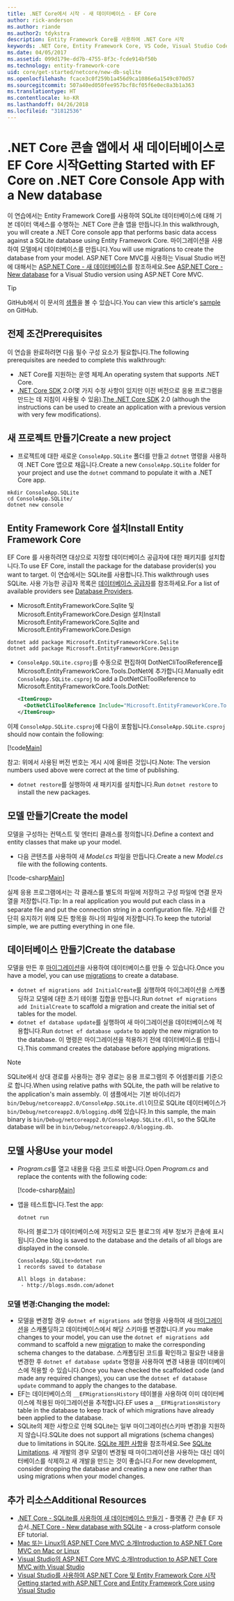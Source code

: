 ```yaml
---
title: .NET Core에서 시작 - 새 데이터베이스 - EF Core
author: rick-anderson
ms.author: riande
ms.author2: tdykstra
description: Entity Framework Core를 사용하여 .NET Core 시작
keywords: .NET Core, Entity Framework Core, VS Code, Visual Studio Code, Mac, Linux
ms.date: 04/05/2017
ms.assetid: 099d179e-dd7b-4755-8f3c-fcde914bf50b
ms.technology: entity-framework-core
uid: core/get-started/netcore/new-db-sqlite
ms.openlocfilehash: fcace3c0f259b1a456d9ca1086e6a1549c070d57
ms.sourcegitcommit: 507a40ed050fee957bcf8cf05f6e0ec8a3b1a363
ms.translationtype: HT
ms.contentlocale: ko-KR
ms.lasthandoff: 04/26/2018
ms.locfileid: "31812536"
---
```

# <a name="getting-started-with-ef-core-on-net-core-console-app-with-a-new-database"></a><span data-ttu-id="97b6c-104">.NET Core 콘솔 앱에서 새 데이터베이스로 EF Core 시작</span><span class="sxs-lookup"><span data-stu-id="97b6c-104">Getting Started with EF Core on .NET Core Console App with a New database</span></span>

<span data-ttu-id="97b6c-105">이 연습에서는 Entity Framework Core를 사용하여 SQLite 데이터베이스에 대해 기본 데이터 액세스를 수행하는 .NET Core 콘솔 앱을 만듭니다.</span><span class="sxs-lookup"><span data-stu-id="97b6c-105">In this walkthrough, you will create a .NET Core console app that performs basic data access against a SQLite database using Entity Framework Core.</span></span> <span data-ttu-id="97b6c-106">마이그레이션을 사용하여 모델에서 데이터베이스를 만듭니다.</span><span class="sxs-lookup"><span data-stu-id="97b6c-106">You will use migrations to create the database from your model.</span></span> <span data-ttu-id="97b6c-107">ASP.NET Core MVC를 사용하는 Visual Studio 버전에 대해서는 [ASP.NET Core - 새 데이터베이스](xref:core/get-started/aspnetcore/new-db)를 참조하세요.</span><span class="sxs-lookup"><span data-stu-id="97b6c-107">See [ASP.NET Core - New database](xref:core/get-started/aspnetcore/new-db) for a Visual Studio version using ASP.NET Core MVC.</span></span>

> [!TIP]  
> <span data-ttu-id="97b6c-108">GitHub에서 이 문서의 [샘플](https://github.com/aspnet/EntityFramework.Docs/tree/master/samples/core/GetStarted/NetCore/ConsoleApp.SQLite)을 볼 수 있습니다.</span><span class="sxs-lookup"><span data-stu-id="97b6c-108">You can view this article's [sample](https://github.com/aspnet/EntityFramework.Docs/tree/master/samples/core/GetStarted/NetCore/ConsoleApp.SQLite) on GitHub.</span></span>

## <a name="prerequisites"></a><span data-ttu-id="97b6c-109">전제 조건</span><span class="sxs-lookup"><span data-stu-id="97b6c-109">Prerequisites</span></span>

<span data-ttu-id="97b6c-110">이 연습을 완료하려면 다음 필수 구성 요소가 필요합니다.</span><span class="sxs-lookup"><span data-stu-id="97b6c-110">The following prerequisites are needed to complete this walkthrough:</span></span>
* <span data-ttu-id="97b6c-111">.NET Core를 지원하는 운영 체제.</span><span class="sxs-lookup"><span data-stu-id="97b6c-111">An operating system that supports .NET Core.</span></span>
* <span data-ttu-id="97b6c-112">[.NET Core SDK](https://www.microsoft.com/net/core) 2.0(몇 가지 수정 사항이 있지만 이전 버전으로 응용 프로그램을 만드는 데 지침이 사용될 수 있음).</span><span class="sxs-lookup"><span data-stu-id="97b6c-112">[The .NET Core SDK](https://www.microsoft.com/net/core) 2.0 (although the instructions can be used to create an application with a previous version with very few modifications).</span></span>

## <a name="create-a-new-project"></a><span data-ttu-id="97b6c-113">새 프로젝트 만들기</span><span class="sxs-lookup"><span data-stu-id="97b6c-113">Create a new project</span></span>

* <span data-ttu-id="97b6c-114">프로젝트에 대한 새로운 `ConsoleApp.SQLite` 폴더를 만들고 `dotnet` 명령을 사용하여 .NET Core 앱으로 채웁니다.</span><span class="sxs-lookup"><span data-stu-id="97b6c-114">Create a new `ConsoleApp.SQLite` folder for your project and use the `dotnet` command to populate it with a .NET Core app.</span></span>

``` Console
mkdir ConsoleApp.SQLite
cd ConsoleApp.SQLite/
dotnet new console
```

## <a name="install-entity-framework-core"></a><span data-ttu-id="97b6c-115">Entity Framework Core 설치</span><span class="sxs-lookup"><span data-stu-id="97b6c-115">Install Entity Framework Core</span></span>

<span data-ttu-id="97b6c-116">EF Core 를 사용하려면 대상으로 지정할 데이터베이스 공급자에 대한 패키지를 설치합니다.</span><span class="sxs-lookup"><span data-stu-id="97b6c-116">To use EF Core, install the package for the database provider(s) you want to target.</span></span> <span data-ttu-id="97b6c-117">이 연습에서는 SQLite를 사용합니다.</span><span class="sxs-lookup"><span data-stu-id="97b6c-117">This walkthrough uses SQLite.</span></span> <span data-ttu-id="97b6c-118">사용 가능한 공급자 목록은 [데이터베이스 공급자](../../providers/index.md)를 참조하세요.</span><span class="sxs-lookup"><span data-stu-id="97b6c-118">For a list of available providers see [Database Providers](../../providers/index.md).</span></span>

* <span data-ttu-id="97b6c-119">Microsoft.EntityFrameworkCore.Sqlite 및 Microsoft.EntityFrameworkCore.Design 설치</span><span class="sxs-lookup"><span data-stu-id="97b6c-119">Install Microsoft.EntityFrameworkCore.Sqlite and Microsoft.EntityFrameworkCore.Design</span></span>

``` Console
dotnet add package Microsoft.EntityFrameworkCore.Sqlite
dotnet add package Microsoft.EntityFrameworkCore.Design
```

* <span data-ttu-id="97b6c-120">`ConsoleApp.SQLite.csproj`를 수동으로 편집하여 DotNetCliToolReference를 Microsoft.EntityFrameworkCore.Tools.DotNet에 추가합니다.</span><span class="sxs-lookup"><span data-stu-id="97b6c-120">Manually edit `ConsoleApp.SQLite.csproj` to add a DotNetCliToolReference to Microsoft.EntityFrameworkCore.Tools.DotNet:</span></span>

  ``` xml
  <ItemGroup>
    <DotNetCliToolReference Include="Microsoft.EntityFrameworkCore.Tools.DotNet" Version="2.0.0" />
  </ItemGroup>
  ```

<span data-ttu-id="97b6c-121">이제 `ConsoleApp.SQLite.csproj`에 다음이 포함됩니다.</span><span class="sxs-lookup"><span data-stu-id="97b6c-121">`ConsoleApp.SQLite.csproj` should now contain the following:</span></span>

[!code[Main](../../../../samples/core/GetStarted/NetCore/ConsoleApp.SQLite/ConsoleApp.SQLite.csproj)]

 <span data-ttu-id="97b6c-122">참고: 위에서 사용된 버전 번호는 게시 시에 올바른 것입니다.</span><span class="sxs-lookup"><span data-stu-id="97b6c-122">Note: The version numbers used above were correct at the time of publishing.</span></span>

*  <span data-ttu-id="97b6c-123">`dotnet restore`를 실행하여 새 패키지를 설치합니다.</span><span class="sxs-lookup"><span data-stu-id="97b6c-123">Run `dotnet restore` to install the new packages.</span></span>

## <a name="create-the-model"></a><span data-ttu-id="97b6c-124">모델 만들기</span><span class="sxs-lookup"><span data-stu-id="97b6c-124">Create the model</span></span>

<span data-ttu-id="97b6c-125">모델을 구성하는 컨텍스트 및 엔터티 클래스를 정의합니다.</span><span class="sxs-lookup"><span data-stu-id="97b6c-125">Define a context and entity classes that make up your model.</span></span>

* <span data-ttu-id="97b6c-126">다음 콘텐츠를 사용하여 새 *Model.cs* 파일을 만듭니다.</span><span class="sxs-lookup"><span data-stu-id="97b6c-126">Create a new *Model.cs* file with the following contents.</span></span>

[!code-csharp[Main](../../../../samples/core/GetStarted/NetCore/ConsoleApp.SQLite/Model.cs)]

<span data-ttu-id="97b6c-127">실제 응용 프로그램에서는 각 클래스를 별도의 파일에 저장하고 구성 파일에 연결 문자열을 저장합니다.</span><span class="sxs-lookup"><span data-stu-id="97b6c-127">Tip: In a real application you would put each class in a separate file and put the connection string in a configuration file.</span></span> <span data-ttu-id="97b6c-128">자습서를 간단히 유지하기 위해 모든 항목을 하나의 파일에 저장합니다.</span><span class="sxs-lookup"><span data-stu-id="97b6c-128">To keep the tutorial simple, we are putting everything in one file.</span></span>

## <a name="create-the-database"></a><span data-ttu-id="97b6c-129">데이터베이스 만들기</span><span class="sxs-lookup"><span data-stu-id="97b6c-129">Create the database</span></span>

<span data-ttu-id="97b6c-130">모델을 만든 후 [마이그레이션](https://docs.microsoft.com/aspnet/core/data/ef-mvc/migrations#introduction-to-migrations)을 사용하여 데이터베이스를 만들 수 있습니다.</span><span class="sxs-lookup"><span data-stu-id="97b6c-130">Once you have a model, you can use [migrations](https://docs.microsoft.com/aspnet/core/data/ef-mvc/migrations#introduction-to-migrations) to create a database.</span></span>

* <span data-ttu-id="97b6c-131">`dotnet ef migrations add InitialCreate`를 실행하여 마이그레이션을 스캐폴딩하고 모델에 대한 초기 테이블 집합을 만듭니다.</span><span class="sxs-lookup"><span data-stu-id="97b6c-131">Run `dotnet ef migrations add InitialCreate` to scaffold a migration and create the initial set of tables for the model.</span></span>
* <span data-ttu-id="97b6c-132">`dotnet ef database update`를 실행하여 새 마이그레이션을 데이터베이스에 적용합니다.</span><span class="sxs-lookup"><span data-stu-id="97b6c-132">Run `dotnet ef database update` to apply the new migration to the database.</span></span> <span data-ttu-id="97b6c-133">이 명령은 마이그레이션을 적용하기 전에 데이터베이스를 만듭니다.</span><span class="sxs-lookup"><span data-stu-id="97b6c-133">This command creates the database before applying migrations.</span></span>

> [!NOTE]  
> <span data-ttu-id="97b6c-134">SQLite에서 상대 경로를 사용하는 경우 경로는 응용 프로그램의 주 어셈블리를 기준으로 합니다.</span><span class="sxs-lookup"><span data-stu-id="97b6c-134">When using relative paths with SQLite, the path will be relative to the application's main assembly.</span></span> <span data-ttu-id="97b6c-135">이 샘플에서는 기본 바이너리가 `bin/Debug/netcoreapp2.0/ConsoleApp.SQLite.dll`이므로 SQLite 데이터베이스가 `bin/Debug/netcoreapp2.0/blogging.db`에 있습니다.</span><span class="sxs-lookup"><span data-stu-id="97b6c-135">In this sample, the main binary is `bin/Debug/netcoreapp2.0/ConsoleApp.SQLite.dll`, so the SQLite database will be in `bin/Debug/netcoreapp2.0/blogging.db`.</span></span>

## <a name="use-your-model"></a><span data-ttu-id="97b6c-136">모델 사용</span><span class="sxs-lookup"><span data-stu-id="97b6c-136">Use your model</span></span>

* <span data-ttu-id="97b6c-137">*Program.cs*를 열고 내용을 다음 코드로 바꿉니다.</span><span class="sxs-lookup"><span data-stu-id="97b6c-137">Open *Program.cs* and replace the contents with the following code:</span></span>

  [!code-csharp[Main](../../../../samples/core/GetStarted/NetCore/ConsoleApp.SQLite/Program.cs)]

* <span data-ttu-id="97b6c-138">앱을 테스트합니다.</span><span class="sxs-lookup"><span data-stu-id="97b6c-138">Test the app:</span></span>

  `dotnet run`

  <span data-ttu-id="97b6c-139">하나의 블로그가 데이터베이스에 저장되고 모든 블로그의 세부 정보가 콘솔에 표시됩니다.</span><span class="sxs-lookup"><span data-stu-id="97b6c-139">One blog is saved to the database and the details of all blogs are displayed in the console.</span></span>

  ``` Console
  ConsoleApp.SQLite>dotnet run
  1 records saved to database

  All blogs in database:
   - http://blogs.msdn.com/adonet
  ```

### <a name="changing-the-model"></a><span data-ttu-id="97b6c-140">모델 변경:</span><span class="sxs-lookup"><span data-stu-id="97b6c-140">Changing the model:</span></span>

- <span data-ttu-id="97b6c-141">모델을 변경할 경우 `dotnet ef migrations add` 명령을 사용하여 새 [마이그레이션](https://docs.microsoft.com/aspnet/core/data/ef-mvc/migrations#introduction-to-migrations)을 스캐폴딩하고 데이터베이스에서 해당 스키마를 변경합니다.</span><span class="sxs-lookup"><span data-stu-id="97b6c-141">If you make changes to your model, you can use the `dotnet ef migrations add` command to scaffold a new [migration](https://docs.microsoft.com/aspnet/core/data/ef-mvc/migrations#introduction-to-migrations)  to make the corresponding schema changes to the database.</span></span> <span data-ttu-id="97b6c-142">스캐폴딩된 코드를 확인하고 필요한 내용을 변경한 후 `dotnet ef database update` 명령을 사용하여 변경 내용을 데이터베이스에 적용할 수 있습니다.</span><span class="sxs-lookup"><span data-stu-id="97b6c-142">Once you have checked the scaffolded code (and made any required changes), you can use the `dotnet ef database update` command to apply the changes to the database.</span></span>
- <span data-ttu-id="97b6c-143">EF는 데이터베이스의 `__EFMigrationsHistory` 테이블을 사용하여 이미 데이터베이스에 적용된 마이그레이션을 추적합니다.</span><span class="sxs-lookup"><span data-stu-id="97b6c-143">EF uses a `__EFMigrationsHistory` table in the database to keep track of which migrations have already been applied to the database.</span></span>
- <span data-ttu-id="97b6c-144">SQLite의 제한 사항으로 인해 SQLite는 일부 마이그레이션(스키마 변경)을 지원하지 않습니다.</span><span class="sxs-lookup"><span data-stu-id="97b6c-144">SQLite does not support all migrations (schema changes) due to limitations in SQLite.</span></span> <span data-ttu-id="97b6c-145">[SQLite 제한 사항](../../providers/sqlite/limitations.md)을 참조하세요.</span><span class="sxs-lookup"><span data-stu-id="97b6c-145">See [SQLite Limitations](../../providers/sqlite/limitations.md).</span></span> <span data-ttu-id="97b6c-146">새 개발의 경우 모델이 변경될 때 마이그레이션을 사용하는 대신 데이터베이스를 삭제하고 새 개발을 만드는 것이 좋습니다.</span><span class="sxs-lookup"><span data-stu-id="97b6c-146">For new development, consider dropping the database and creating a new one rather than using migrations when your model changes.</span></span>

## <a name="additional-resources"></a><span data-ttu-id="97b6c-147">추가 리소스</span><span class="sxs-lookup"><span data-stu-id="97b6c-147">Additional Resources</span></span>

* <span data-ttu-id="97b6c-148">[.NET Core - SQLite를 사용하여 새 데이터베이스 만들기](xref:core/get-started/netcore/new-db-sqlite) - 플랫폼 간 콘솔 EF 자습서.</span><span class="sxs-lookup"><span data-stu-id="97b6c-148">[.NET Core - New database with SQLite](xref:core/get-started/netcore/new-db-sqlite) -  a cross-platform console EF tutorial.</span></span>
* [<span data-ttu-id="97b6c-149">Mac 또는 Linux의 ASP.NET Core MVC 소개</span><span class="sxs-lookup"><span data-stu-id="97b6c-149">Introduction to ASP.NET Core MVC on Mac or Linux</span></span>](https://docs.microsoft.com/aspnet/core/tutorials/first-mvc-app-xplat/index)
* [<span data-ttu-id="97b6c-150">Visual Studio의 ASP.NET Core MVC 소개</span><span class="sxs-lookup"><span data-stu-id="97b6c-150">Introduction to ASP.NET Core MVC with Visual Studio</span></span>](https://docs.microsoft.com/aspnet/core/tutorials/first-mvc-app/index)
* [<span data-ttu-id="97b6c-151">Visual Studio를 사용하여 ASP.NET Core 및 Entity Framework Core 시작</span><span class="sxs-lookup"><span data-stu-id="97b6c-151">Getting started with ASP.NET Core and Entity Framework Core using Visual Studio</span></span>](https://docs.microsoft.com/aspnet/core/data/ef-mvc/index)
